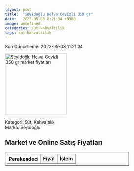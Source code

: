 ```yaml
---
layout: post
title:  "Seyidoğlu Helva Cevizli 350 gr"
date:   2022-05-08 8:21:34 +0300
image: undefined
categories: sut-kahvaltilik
tags: sut-kahvaltilik
---
```


Son Güncelleme: 2022-05-08 11:21:34

<img src="undefined" width="200" alt="Seyidoğlu Helva Cevizli 350 gr market fiyatları" />

Kategori: Süt, Kahvaltılık
<br />
Marka: Seyidoğlu

<h2>Market ve Online Satış Fiyatları</h2>

<table border="1" style="padding: 5px;width:80%;">
  <tr>
    <td style="padding: 5px;"><strong>Perakendeci</strong></td>
    <td><strong>Fiyat</strong></td>
    <td><strong>İşlem</strong></td>
  </tr>
  
</table>
